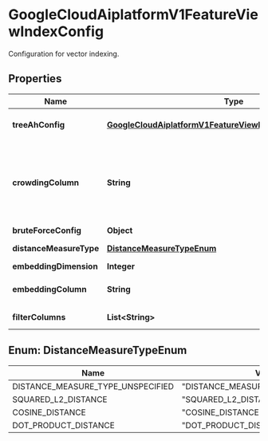 

# GoogleCloudAiplatformV1FeatureViewIndexConfig

Configuration for vector indexing.

## Properties

| Name | Type | Description | Notes |
|------------ | ------------- | ------------- | -------------|
|**treeAhConfig** | [**GoogleCloudAiplatformV1FeatureViewIndexConfigTreeAHConfig**](GoogleCloudAiplatformV1FeatureViewIndexConfigTreeAHConfig.md) | Optional. Configuration options for the tree-AH algorithm (Shallow tree + Asymmetric Hashing). Please refer to this paper for more details: https://arxiv.org/abs/1908.10396 |  [optional] |
|**crowdingColumn** | **String** | Optional. Column of crowding. This column contains crowding attribute which is a constraint on a neighbor list produced by FeatureOnlineStoreService.SearchNearestEntities to diversify search results. If NearestNeighborQuery.per_crowding_attribute_neighbor_count is set to K in SearchNearestEntitiesRequest, it&#39;s guaranteed that no more than K entities of the same crowding attribute are returned in the response. |  [optional] |
|**bruteForceConfig** | **Object** | Configuration options for using brute force search. |  [optional] |
|**distanceMeasureType** | [**DistanceMeasureTypeEnum**](#DistanceMeasureTypeEnum) | Optional. The distance measure used in nearest neighbor search. |  [optional] |
|**embeddingDimension** | **Integer** | Optional. The number of dimensions of the input embedding. |  [optional] |
|**embeddingColumn** | **String** | Optional. Column of embedding. This column contains the source data to create index for vector search. embedding_column must be set when using vector search. |  [optional] |
|**filterColumns** | **List&lt;String&gt;** | Optional. Columns of features that&#39;re used to filter vector search results. |  [optional] |



## Enum: DistanceMeasureTypeEnum

| Name | Value |
|---- | -----|
| DISTANCE_MEASURE_TYPE_UNSPECIFIED | &quot;DISTANCE_MEASURE_TYPE_UNSPECIFIED&quot; |
| SQUARED_L2_DISTANCE | &quot;SQUARED_L2_DISTANCE&quot; |
| COSINE_DISTANCE | &quot;COSINE_DISTANCE&quot; |
| DOT_PRODUCT_DISTANCE | &quot;DOT_PRODUCT_DISTANCE&quot; |




